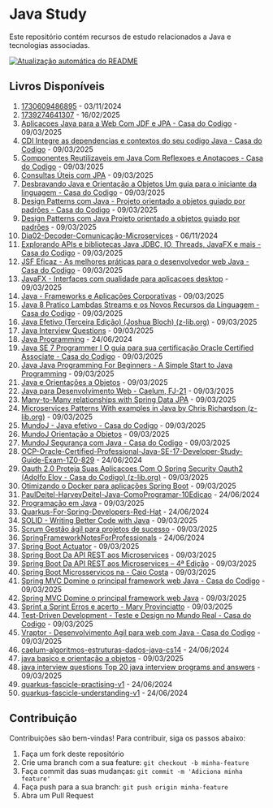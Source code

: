 # Java Study

Este repositório contém recursos de estudo relacionados a Java e tecnologias associadas.

[![Atualização automática do README](https://github.com/maxsonferovante/java-study/actions/workflows/main.yml/badge.svg?event=workflow_dispatch)](https://github.com/maxsonferovante/java-study/actions/workflows/main.yml)

## Livros Disponíveis

1. [1730609486895](books/1730609486895.pdf) - 03/11/2024
2. [1739274641307](books/1739274641307.pdf) - 16/02/2025
3. [Aplicacoes Java para a Web Com JDF e JPA - Casa do Codigo](books/Aplicacoes_Java_para_a_Web_Com_JDF_e_JPA_-_Casa_do_Codigo.pdf) - 09/03/2025
4. [CDI Integre as dependencias e contextos do seu codigo Java - Casa do Codigo](books/CDI_Integre_as_dependencias_e_contextos_do_seu_codigo_Java_-_Casa_do_Codigo.pdf) - 09/03/2025
5. [Componentes Reutilizaveis em Java Com Reflexoes e Anotacoes - Casa do Codigo](books/Componentes_Reutilizaveis_em_Java_Com_Reflexoes_e_Anotacoes_-_Casa_do_Codigo.pdf) - 09/03/2025
6. [Consultas Úteis com JPA](books/Consultas_Úteis_com_JPA.pdf) - 09/03/2025
7. [Desbravando Java e Orientação a Objetos Um guia para o iniciante da linguagem - Casa do Codigo](books/Desbravando_Java_e_Orientação_a_Objetos_Um_guia_para_o_iniciante_da_linguagem_-_Casa_do_Codigo.pdf) - 09/03/2025
8. [Design Patterns com Java - Projeto orientado a objetos guiado por padrões - Casa do Codigo](books/Design_Patterns_com_Java_-_Projeto_orientado_a_objetos_guiado_por_padrões_-_Casa_do_Codigo.pdf) - 09/03/2025
9. [Design Patterns com Java  Projeto orientado a objetos guiado por padrões](books/Design_Patterns_com_Java__Projeto_orientado_a_objetos_guiado_por_padrões.pdf) - 09/03/2025
10. [Dia02-Decoder-Comunicação-Microservices](books/Dia02-Decoder-Comunicação-Microservices.pdf) - 06/11/2024
11. [Explorando APIs e bibliotecas Java JDBC, IO, Threads, JavaFX e mais - Casa do Codigo](books/Explorando_APIs_e_bibliotecas_Java_JDBC,_IO,_Threads,_JavaFX_e_mais_-_Casa_do_Codigo.pdf) - 09/03/2025
12. [JSF Eficaz - As melhores práticas para o desenvolvedor web Java - Casa do Codigo](books/JSF_Eficaz_-_As_melhores_práticas_para_o_desenvolvedor_web_Java_-_Casa_do_Codigo.pdf) - 09/03/2025
13. [JavaFX - Interfaces com qualidade para aplicacoes desktop](books/JavaFX_-_Interfaces_com_qualidade_para_aplicacoes_desktop.pdf) - 09/03/2025
14. [Java - Frameworks e Aplicações Corporativas](books/Java_-_Frameworks_e_Aplicações_Corporativas.pdf) - 09/03/2025
15. [Java 8 Pratico Lambdas Streams e os Novos Recursos da Linguagem - Casa do Codigo](books/Java_8_Pratico_Lambdas_Streams_e_os_Novos_Recursos_da_Linguagem_-_Casa_do_Codigo.pdf) - 09/03/2025
16. [Java Efetivo (Terceira Edição) (Joshua Bloch) (z-lib.org)](books/Java_Efetivo_(Terceira_Edição)_(Joshua_Bloch)_(z-lib.org).pdf) - 09/03/2025
17. [Java Interview Questions](books/Java_Interview_Questions.pdf) - 09/03/2025
18. [Java Programming](books/Java_Programming.pdf) - 24/06/2024
19. [Java SE 7 Programmer I O guia para sua certificação Oracle Certified Associate - Casa do Codigo](books/Java_SE_7_Programmer_I_O_guia_para_sua_certificação_Oracle_Certified_Associate_-_Casa_do_Codigo.pdf) - 09/03/2025
20. [Java  Java Programming For Beginners - A Simple Start to Java Programming](books/Java__Java_Programming_For_Beginners_-_A_Simple_Start_to_Java_Programming.pdf) - 09/03/2025
21. [Java e Orientações a Objetos](books/Java_e_Orientações_a_Objetos.pdf) - 09/03/2025
22. [Java para Desenvolvimento Web - Caelum, FJ-21](books/Java_para_Desenvolvimento_Web_-_Caelum,_FJ-21.pdf) - 09/03/2025
23. [Many-to-Many relationships with Spring Data JPA](books/Many-to-Many_relationships_with_Spring_Data_JPA.pdf) - 09/03/2025
24. [Microservices Patterns With examples in Java by Chris Richardson (z-lib.org)](books/Microservices_Patterns_With_examples_in_Java_by_Chris_Richardson_(z-lib.org).pdf) - 09/03/2025
25. [MundoJ - Java efetivo - Casa do Codigo](books/MundoJ_-_Java_efetivo_-_Casa_do_Codigo.pdf) - 09/03/2025
26. [MundoJ Orientação a Objetos](books/MundoJ_Orientação_a_Objetos.pdf) - 09/03/2025
27. [MundoJ Segurança com Java - Casa do Codigo](books/MundoJ_Segurança_com_Java_-_Casa_do_Codigo.pdf) - 09/03/2025
28. [OCP-Oracle-Certified-Professional-Java-SE-17-Developer-Study-Guide-Exam-1Z0-829](books/OCP-Oracle-Certified-Professional-Java-SE-17-Developer-Study-Guide-Exam-1Z0-829.pdf) - 24/06/2024
29. [Oauth 2.0 Proteja Suas Aplicacoes Com O Spring Security Oauth2 (Adolfo Eloy - Casa do Codigo) (z-lib.org)](books/Oauth_2.0_Proteja_Suas_Aplicacoes_Com_O_Spring_Security_Oauth2_(Adolfo_Eloy_-_Casa_do_Codigo)_(z-lib.org).pdf) - 09/03/2025
30. [Otimizando o Docker para aplicações Spring Boot](books/Otimizando_o_Docker_para_aplicações_Spring_Boot.pdf) - 09/03/2025
31. [PaulDeitel-HarveyDeitel-Java-ComoProgramar-10Edicao](books/PaulDeitel-HarveyDeitel-Java-ComoProgramar-10Edicao.pdf) - 24/06/2024
32. [Programação em Java](books/Programação_em_Java.pdf) - 09/03/2025
33. [Quarkus-For-Spring-Developers-Red-Hat](books/Quarkus-For-Spring-Developers-Red-Hat.pdf) - 24/06/2024
34. [SOLID - Writing Better Code with Java](books/SOLID_-_Writing_Better_Code_with_Java.pdf) - 09/03/2025
35. [Scrum Gestão ágil para projetos de sucesso](books/Scrum_Gestão_ágil_para_projetos_de_sucesso.pdf) - 09/03/2025
36. [SpringFrameworkNotesForProfessionals](books/SpringFrameworkNotesForProfessionals.pdf) - 24/06/2024
37. [Spring Boot Actuator](books/Spring_Boot_Actuator.pdf) - 09/03/2025
38. [Spring Boot Da API REST aos Microservices](books/Spring_Boot_Da_API_REST_aos_Microservices.pdf) - 09/03/2025
39. [Spring Boot Da API REST aos Microservices – 4ª Edição](books/Spring_Boot_Da_API_REST_aos_Microservices_–_4ª_Edição.pdf) - 09/03/2025
40. [Spring Boot  Microsservicos na - Caio Costa](books/Spring_Boot__Microsservicos_na_-_Caio_Costa.pdf) - 09/03/2025
41. [Spring MVC Domine o principal framework web Java - Casa do Codigo](books/Spring_MVC_Domine_o_principal_framework_web_Java_-_Casa_do_Codigo.pdf) - 09/03/2025
42. [Spring MVC  Domine o principal framework web Java](books/Spring_MVC__Domine_o_principal_framework_web_Java.pdf) - 09/03/2025
43. [Sprint a Sprint Erros e acerto - Mary Provinciatto](books/Sprint_a_Sprint_Erros_e_acerto_-_Mary_Provinciatto.pdf) - 09/03/2025
44. [Test-Driven Development - Teste e Design no Mundo Real - Casa do Codigo](books/Test-Driven_Development_-_Teste_e_Design_no_Mundo_Real_-_Casa_do_Codigo.pdf) - 09/03/2025
45. [Vraptor - Desenvolvimento Agil para web com Java - Casa do Codigo](books/Vraptor_-_Desenvolvimento_Agil_para_web_com_Java_-_Casa_do_Codigo.pdf) - 09/03/2025
46. [caelum-algoritmos-estruturas-dados-java-cs14](books/caelum-algoritmos-estruturas-dados-java-cs14.pdf) - 24/06/2024
47. [java basico e orientação a objetos](books/java_basico_e_orientação_a_objetos.pdf) - 09/03/2025
48. [java interview questions  Top 20 java interview programs and answers](books/java_interview_questions__Top_20_java_interview_programs_and_answers.pdf) - 09/03/2025
49. [quarkus-fascicle-practising-v1](books/quarkus-fascicle-practising-v1.pdf) - 24/06/2024
50. [quarkus-fascicle-understanding-v1](books/quarkus-fascicle-understanding-v1.pdf) - 24/06/2024

## Contribuição

Contribuições são bem-vindas! Para contribuir, siga os passos abaixo:

1. Faça um fork deste repositório
2. Crie uma branch com a sua feature: `git checkout -b minha-feature`
3. Faça commit das suas mudanças: `git commit -m 'Adiciona minha feature'`
4. Faça push para a sua branch: `git push origin minha-feature`
5. Abra um Pull Request

